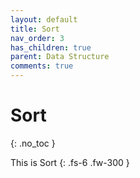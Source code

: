 ```yaml
---
layout: default
title: Sort
nav_order: 3
has_children: true
parent: Data Structure
comments: true
---
```


# Sort
{: .no_toc }

This is Sort
{: .fs-6 .fw-300 }